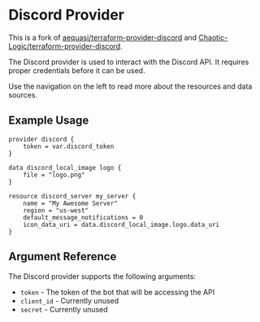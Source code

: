 # Discord Provider

This is a fork of [aequasi/terraform-provider-discord](https://github.com/aequasi/terraform-provider-discord) and [Chaotic-Logic/terraform-provider-discord](https://github.com/Chaotic-Logic/terraform-provider-discord).

The Discord provider is used to interact with the Discord API. It requires proper credentials before it can be used.

Use the navigation on the left to read more about the resources and data sources.

## Example Usage

```hcl-terraform
provider discord {
    token = var.discord_token
}

data discord_local_image logo {
    file = "logo.png"
}

resource discord_server my_server {
    name = "My Awesome Server"
    region = "us-west"
    default_message_notifications = 0
    icon_data_uri = data.discord_local_image.logo.data_uri
}
```

## Argument Reference

The Discord provider supports the following arguments:

* `token` - The token of the bot that will be accessing the API
* `client_id` - Currently unused
* `secret` - Currently unused